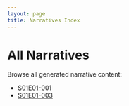 ```yaml
---
layout: page
title: Narratives Index
---
```


# All Narratives

Browse all generated narrative content:

- [S01E01-001](S01E01-001/)
- [S01E01-003](S01E01-003/)
